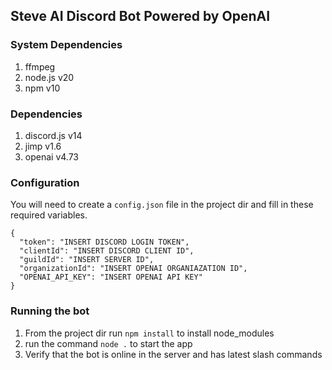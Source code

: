 ## Steve AI Discord Bot Powered by OpenAI

### System Dependencies
1. ffmpeg
2. node.js v20
3. npm v10

### Dependencies
1. discord.js v14
2. jimp v1.6
3. openai v4.73

### Configuration
You will need to create a `config.json` file in the project dir and fill in these required variables.

    {
      "token": "INSERT DISCORD LOGIN TOKEN",
      "clientId": "INSERT DISCORD CLIENT ID",
      "guildId": "INSERT SERVER ID",
      "organizationId": "INSERT OPENAI ORGANIAZATION ID",
      "OPENAI_API_KEY": "INSERT OPENAI API KEY"
    }   


### Running the bot
1. From the project dir run `npm install` to install node_modules
2. run the command `node .` to start the app
3. Verify that the bot is online in the server and has latest slash commands
  
   
